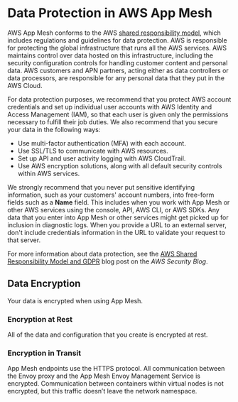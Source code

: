 # Data Protection in AWS App Mesh<a name="data-protection"></a>

AWS App Mesh conforms to the AWS [shared responsibility model](http://aws.amazon.com/compliance/shared-responsibility-model/), which includes regulations and guidelines for data protection\. AWS is responsible for protecting the global infrastructure that runs all the AWS services\. AWS maintains control over data hosted on this infrastructure, including the security configuration controls for handling customer content and personal data\. AWS customers and APN partners, acting either as data controllers or data processors, are responsible for any personal data that they put in the AWS Cloud\. 

For data protection purposes, we recommend that you protect AWS account credentials and set up individual user accounts with AWS Identity and Access Management \(IAM\), so that each user is given only the permissions necessary to fulfill their job duties\. We also recommend that you secure your data in the following ways:
+ Use multi\-factor authentication \(MFA\) with each account\.
+ Use SSL/TLS to communicate with AWS resources\.
+ Set up API and user activity logging with AWS CloudTrail\.
+ Use AWS encryption solutions, along with all default security controls within AWS services\.

We strongly recommend that you never put sensitive identifying information, such as your customers' account numbers, into free\-form fields such as a **Name** field\. This includes when you work with App Mesh or other AWS services using the console, API, AWS CLI, or AWS SDKs\. Any data that you enter into App Mesh or other services might get picked up for inclusion in diagnostic logs\. When you provide a URL to an external server, don't include credentials information in the URL to validate your request to that server\.

For more information about data protection, see the [AWS Shared Responsibility Model and GDPR](http://aws.amazon.com/blogs/security/the-aws-shared-responsibility-model-and-gdpr/) blog post on the *AWS Security Blog*\.

## Data Encryption<a name="data-encryption"></a>

Your data is encrypted when using App Mesh\.

### Encryption at Rest<a name="encryption-at-rest"></a>

All of the data and configuration that you create is encrypted at rest\.

### Encryption in Transit<a name="encryption-in-transit"></a>

App Mesh endpoints use the HTTPS protocol\. All communication between the Envoy proxy and the App Mesh Envoy Management Service is encrypted\.  Communication between containers within virtual nodes is not encrypted, but this traffic doesn’t leave the network namespace\.